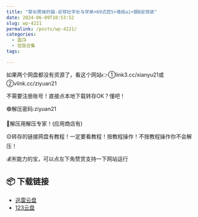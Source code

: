 ```yaml
---
title: "穿长筒袜的猫-足球社学长与学弟+69式控S+墙纸ai+捆B足球装"
date: 2024-06-09T10:53:52
slug: wp-4221
permalink: /posts/wp-4221/
categories:
  - 盖📺
  - 恰饭合集
tags:

---
```


如果两个网盘都没有资源了，看这个网站👉①link3.cc/xianyu21或②vlink.cc/ziyuan21

不需要注册账号！直接点本地下载转存OK？懂吧！

🟢解压密码:ziyuan21

🔵解压用解压专家！(应用商店有)

🟡转存的链接网盘有教程！一定要看教程！按教程操作！不按教程操作你不会解压！

💰🈶能力的宝，可以点左下角赞赏支持一下网站运行

## 📦 下载链接
- [迅雷云盘](https://blziyuan21.com/pay-download/4221?key=97f406d377&down_id=0)
- [123云盘](https://blziyuan21.com/pay-download/4221?key=97f406d377&down_id=1)

